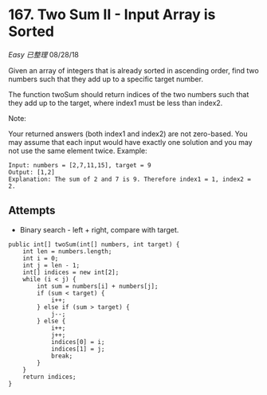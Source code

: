 # 167. Two Sum II - Input Array is Sorted
*Easy* *已整理*
08/28/18

Given an array of integers that is already sorted in ascending order, find two numbers such that they add up to a specific target number.

The function twoSum should return indices of the two numbers such that they add up to the target, where index1 must be less than index2.

Note:

Your returned answers (both index1 and index2) are not zero-based.
You may assume that each input would have exactly one solution and you may not use the same element twice.
Example:
```
Input: numbers = [2,7,11,15], target = 9
Output: [1,2]
Explanation: The sum of 2 and 7 is 9. Therefore index1 = 1, index2 = 2.
```

## Attempts
* Binary search - left + right, compare with target.
```
public int[] twoSum(int[] numbers, int target) {
    int len = numbers.length;
    int i = 0;
    int j = len - 1;
    int[] indices = new int[2];
    while (i < j) {
        int sum = numbers[i] + numbers[j];
        if (sum < target) {
            i++;
        } else if (sum > target) {
            j--;
        } else {
            i++;
            j++;
            indices[0] = i;
            indices[1] = j;
            break;
        }
    }
    return indices;
}
```
